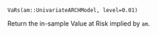 ```
VaRs(am::UnivariateARCHModel, level=0.01)
```

Return the in-sample Value at Risk implied by `am`.
